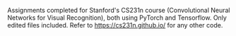 Assignments completed for Stanford's CS231n course (Convolutional Neural Networks for Visual Recognition), both using PyTorch and Tensorflow.
Only edited files included. Refer to https://cs231n.github.io/ for any other code.
